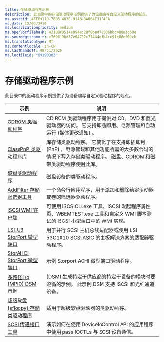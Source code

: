 ```yaml
---
title: 存储驱动程序示例
description: 此目录中的存储驱动程序示例提供了为设备编写自定义驱动程序的起点。
ms.assetid: 4FEB911D-78D5-403E-91AB-8A064E31F4FA
ms.date: 12/02/2019
ms.localizationpriority: medium
ms.openlocfilehash: 42108d0514e894ec28f8bed76506bbc488e3c69e
ms.sourcegitcommit: e769619bd37e04762c77444e8b4ce9fe86ef09cb
ms.translationtype: MT
ms.contentlocale: zh-CN
ms.lasthandoff: 08/31/2020
ms.locfileid: "89190303"
---
```

# <a name="storage-driver-samples"></a>存储驱动程序示例

此目录中的驱动程序示例提供了为设备编写自定义驱动程序的起点。

| 示例 | 说明 |
| --- | --- |
| [CDROM 类驱动程序](/samples/microsoft/windows-driver-samples/cdrom-storage-class-driver) | CD ROM 类驱动程序用于提供对 CD、DVD 和蓝光驱动器的访问。 它支持即插即用、电源管理和自动运行 (媒体更改通知) 。 |
| [ClassPnP 类驱动程序库](/samples/microsoft/windows-driver-samples/classpnp-storage-class-driver-library) | 库存储类驱动程序。 它简化了在支持即插即用 (PnP) 、电源管理和其他功能所需的大多数代码的情况下写入存储类驱动程序。 磁盘、CDROM 和磁带类驱动程序使用此库。 |
| [磁盘类驱动程序](/samples/microsoft/windows-driver-samples/disk-class-driver) | 磁盘设备的类驱动程序。 |
| [AddFilter 存储筛选器工具](/samples/microsoft/windows-driver-samples/addfilter-storage-filter-tool) | 一个命令行应用程序，用于添加和删除给定驱动器或卷的筛选器驱动程序。 |
| [iSCSI WMI 客户端](/samples/microsoft/windows-driver-samples/iscsi-wmi-client) | 可使用 iSCSICLI.exe 工具、iSCSI 发起程序属性页、WBEMTEST.exe 工具和自定义 WMI 脚本测试的 iSCSI 小型端口中的 WMI 实现。 |
| [LSI_U3 StorPort 微型端口](/samples/microsoft/windows-driver-samples/lsi_u3-storport-miniport-driver) | 用于并行 SCSI 主机总线适配器或使用 LSI 53C1010 SCSI ASIC 的主板解决方案的适配器驱动程序。 |
| [StorAHCI StorPort 微型端口](/samples/microsoft/windows-driver-samples/storahci-storport-miniport-driver) | 示例 Storport ACHI 微型端口驱动程序。 |
| [多路径 i/o (MPIO) DSM 示例](/samples/microsoft/windows-driver-samples/multipath-io-mpio-dsm-sample)     |  (DSM) 生成特定于供应商的特定于设备的模块时要遵循的示例。 此示例 DSM 支持 iSCSI 和光纤通道设备。 |
| [超级软盘 (sfloppy) 存储类驱动程序](/samples/microsoft/windows-driver-samples/super-floppy-sfloppy-storage-class-driver) | 适用于超级软盘驱动器的类驱动程序。 |
| [SCSI 传递接口工具](/samples/microsoft/windows-driver-samples/scsi-pass-through-interface-tool) | 演示如何在使用 DeviceIoControl API 的应用程序中使用 pass IOCTLs 与 SCSI 设备通信。 |